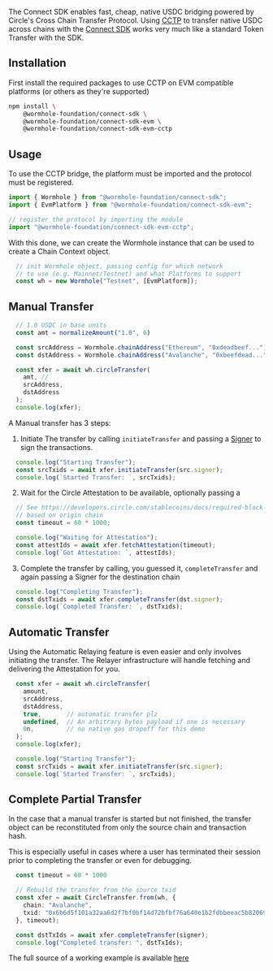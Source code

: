 The Connect SDK enables fast, cheap, native USDC bridging powered by Circle's Cross Chain Transfer Protocol. Using [CCTP](./README.md) to transfer native USDC across chains with the [Connect SDK](../../../reference/sdk-docs/connect-sdk.md) works very much like a standard Token Transfer with the SDK.

## Installation 

First install the required packages to use CCTP on EVM compatible platforms (or others as they're supported) 

```sh
npm install \
    @wormhole-foundation/connect-sdk \
    @wormhole-foundation/connect-sdk-evm \
    @wormhole-foundation/connect-sdk-evm-cctp
```


## Usage

To use the CCTP bridge, the platform must be imported and the protocol must be registered.

```ts
import { Wormhole } from "@wormhole-foundation/connect-sdk";
import { EvmPlatform } from "@wormhole-foundation/connect-sdk-evm";

// register the protocol by importing the module
import "@wormhole-foundation/connect-sdk-evm-cctp";
```

With this done, we can create the Wormhole instance that can be used to create a Chain Context object.

```ts
  // init Wormhole object, passing config for which network
  // to use (e.g. Mainnet/Testnet) and what Platforms to support
  const wh = new Wormhole("Testnet", [EvmPlatform]);
```

## Manual Transfer

```ts
  // 1.0 USDC in base units 
  const amt = normalizeAmount("1.0", 6)

  const srcAddress = Wormhole.chainAddress("Ethereum", "0xdeadbeef...") 
  const dstAddress = Wormhole.chainAddress("Avalanche", "0xbeefdead...") 

  const xfer = await wh.circleTransfer(
    amt, // 
    srcAddress,
    dstAddress
  );
  console.log(xfer);
```

A Manual transfer has 3 steps:

1) Initiate The transfer by calling `initiateTransfer` and passing a [Signer](../../../reference/sdk-docs/connect-sdk.md#signers) to sign the transactions. 

```ts
  console.log("Starting Transfer");
  const srcTxids = await xfer.initiateTransfer(src.signer);
  console.log(`Started Transfer: `, srcTxids);
```

2) Wait for the Circle Attestation to be available, optionally passing a 

```ts
  // See https://developers.circle.com/stablecoins/docs/required-block-confirmations for reasonable timeout settings
  // based on origin chain
  const timeout = 60 * 1000;

  console.log("Waiting for Attestation");
  const attestIds = await xfer.fetchAttestation(timeout);
  console.log(`Got Attestation: `, attestIds);
```

3) Complete the transfer by calling, you guessed it, `completeTransfer` and again passing a Signer for the destination chain

```ts
  console.log("Completing Transfer");
  const dstTxids = await xfer.completeTransfer(dst.signer);
  console.log(`Completed Transfer: `, dstTxids);
```

## Automatic Transfer

Using the Automatic Relaying feature is even easier and only involves initiating the transfer. The Relayer infrastructure will handle fetching and delivering the Attestation for you.

```ts
  const xfer = await wh.circleTransfer(
    amount,  
    srcAddress, 
    dstAddress,
    true,       // automatic transfer plz
    undefined,  // An arbitrary bytes payload if one is necessary
    0n,         // no native gas dropoff for this demo
  );
  console.log(xfer);

  console.log("Starting Transfer");
  const srcTxids = await xfer.initiateTransfer(src.signer);
  console.log(`Started Transfer: `, srcTxids);

```

## Complete Partial Transfer

In the case that a manual transfer is started but not finished, the transfer object can be reconstituted from only the source chain and transaction hash. 

This is especially useful in cases where a user has terminated their session prior to completing the transfer or even for debugging.

```ts
  const timeout = 60 * 1000

  // Rebuild the transfer from the source txid
  const xfer = await CircleTransfer.from(wh, {
    chain: "Avalanche",
    txid: "0x6b6d5f101a32aa6d2f7bf0bf14d72bfbf76a640e1b2fdbbeeac5b82069cda4dd",
  }, timeout);

  const dstTxIds = await xfer.completeTransfer(signer);
  console.log("Completed transfer: ", dstTxIds);
```

The full source of a working example is available [here](https://github.com/wormhole-foundation/connect-sdk/blob/develop/examples/src/cctp.ts)
